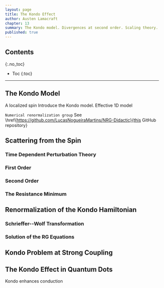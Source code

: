 ```yaml
---
layout: page
title: The Kondo Effect
author: Austen Lamacraft
chapter: 13
summary: The Kondo model. Divergences at second order. Scaling theory.
published: true
---
```



## Contents
{:.no_toc}

* Toc
{:toc}

---

## The Kondo Model

A localized spin
Introduce the Kondo model. Effective 1D model


`Numerical renormalization group` See \href{https://github.com/LucasNogueiraMartins/NRG-Didactic}{this GitHub repository}

## Scattering from the Spin

### Time Dependent Perturbation Theory

### First Order

### Second Order

### The Resistance Minimum

## Renormalization of the Kondo Hamiltonian

### Schrieffer--Wolf Transformation


### Solution of the RG Equations


## Kondo Problem at Strong Coupling

## The Kondo Effect in Quantum Dots

Kondo enhances conduction
